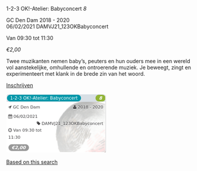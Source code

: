1-2-3 OK!-Atelier: Babyconcert *8*

GC Den Dam 2018 - 2020  
06/02/2021 DAMVJ21\_123OKBabyconcert  

Van 09:30 tot 11:30

*€2,00*

  

  

Twee muzikanten nemen baby’s, peuters en hun ouders mee in een wereld vol aanstekelijke, omhullende en ontroerende muziek. Je beweegt, zingt en experimenteert met klank in de brede zin van het woord.

[Inschrijven](https://tickets.vgc.be/activity/subscribe/DAMVJ21_123OKBabyconcert)

![](58767.png)

[Based on this search](https://tickets.vgc.be/activity/index?&vrijeplaatsen=1&Age%5B%5D=3%2C4&entity=278&Period%5B%5D=347)